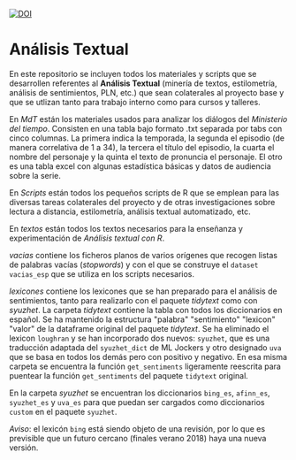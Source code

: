 [![DOI](https://zenodo.org/badge/DOI/10.5281/zenodo.1195652.svg)](https://doi.org/10.5281/zenodo.1195652)

# Análisis Textual
En este repositorio se incluyen todos los materiales y scripts que se desarrollen referentes al **Análisis Textual** (minería de textos, estilometría, análisis de sentimientos, PLN, etc.) que sean colaterales al proyecto base y que se utlizan tanto para trabajo interno como para cursos y talleres.

En *MdT* están los materiales usados para analizar los diálogos del _Ministerio del tiempo_. Consisten en una tabla bajo formato .txt separada por tabs con cinco columnas. La primera indica la temporada, la segunda el episodio (de manera correlativa de 1 a 34), la tercera el título del episodio, la cuarta el nombre del personaje y la quinta el texto de pronuncia el personaje. El otro es una tabla excel con algunas estadística básicas y datos de audiencia sobre la serie.

En *Scripts* están todos los pequeños scripts de R que se emplean para las diversas tareas colaterales del proyecto y de otras investigaciones sobre lectura a distancia, estilometría, análisis textual automatizado, etc.

En *textos* están todos los textos necesarios para la enseñanza y experimentación de _Análisis textual con R_.

*vacias* contiene los ficheros planos de varios orígenes que recogen listas de palabras vacías (_stopwords_) y con el que se construye el `dataset vacias_esp` que se utiliza en los scripts necesarios.

*lexicones* contiene los lexicones que se han preparado para el análisis de sentimientos, tanto para realizarlo con el paquete _tidytext_ como con _syuzhet_. La carpeta _tidytext_ contiene la tabla con todos los diccionarios en español. Se ha mantenido la estructura "palabra" "sentimiento" "lexicon" "valor" de la dataframe original del paquete _tidytext_. Se ha eliminado el lexicon `loughran` y se han incorporado dos nuevos: `syuzhet`, que es una traducción adaptada del `syuzhet_dict` de ML Jockers y otro designado `uva` que se basa en todos los demás pero con positivo y negativo. En esa misma carpeta se encuentra la función `get_sentiments` ligeramente reescrita para puentear la función `get_sentiments` del paquete `tidytext` original.

En la carpeta _syuzhet_ se encuentran los diccionarios `bing_es`, `afinn_es`, `syuzhet_es` y `uva_es` para que puedan ser cargados como diccionarios `custom` en el paquete `syuzhet`.

*Aviso*: el lexicón `bing` está siendo objeto de una revisión, por lo que es previsible que un futuro cercano (finales verano 2018) haya una nueva versión.

